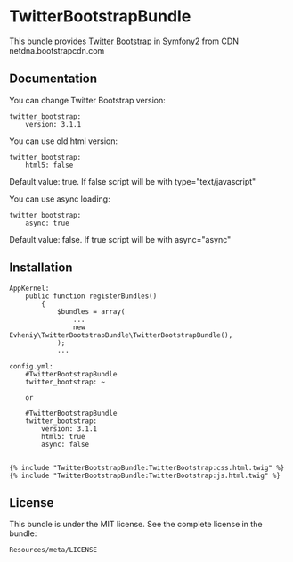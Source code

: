 TwitterBootstrapBundle
=================

This bundle provides [Twitter Bootstrap][1] in Symfony2 from CDN netdna.bootstrapcdn.com

Documentation
-------------

You can change Twitter Bootstrap version:

    twitter_bootstrap:
        version: 3.1.1

You can use old html version:

    twitter_bootstrap:
        html5: false

Default value: true. If false script will be with type="text/javascript"

You can use async loading:

    twitter_bootstrap:
        async: true

Default value: false. If true script will be with async="async"

Installation
------------

    AppKernel:
        public function registerBundles()
            {
                $bundles = array(
                    ...
                    new Evheniy\TwitterBootstrapBundle\TwitterBootstrapBundle(),
                );
                ...

    config.yml:
        #TwitterBootstrapBundle
        twitter_bootstrap: ~

        or

        #TwitterBootstrapBundle
        twitter_bootstrap:
            version: 3.1.1
            html5: true
            async: false


    {% include "TwitterBootstrapBundle:TwitterBootstrap:css.html.twig" %}
    {% include "TwitterBootstrapBundle:TwitterBootstrap:js.html.twig" %}

License
-------

This bundle is under the MIT license. See the complete license in the bundle:

    Resources/meta/LICENSE

[1]:  http://getbootstrap.com/